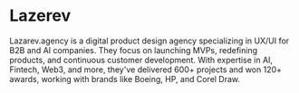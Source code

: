 # Lazerev
Lazarev.agency is a digital product design agency specializing in UX/UI for B2B and AI companies. They focus on launching MVPs, redefining products, and continuous customer development. With expertise in AI, Fintech, Web3, and more, they've delivered 600+ projects and won 120+ awards, working with brands like Boeing, HP, and Corel Draw.
